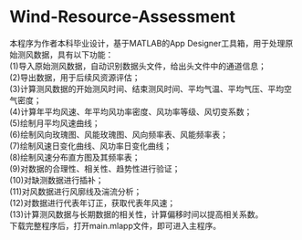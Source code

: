 # Wind-Resource-Assessment
本程序为作者本科毕业设计，基于MATLAB的App Designer工具箱，用于处理原始测风数据，具有以下功能：  
(1)导入原始测风数据，自动识别数据头文件，给出头文件中的通道信息；  
(2)导出数据，用于后续风资源评估；  
(3)计算测风数据的开始测风时间、结束测风时间、平均气温、平均气压、平均空气密度；  
(4)计算年平均风速、年平均风功率密度、风功率等级、风切变系数；  
(5)绘制月平均风速曲线；  
(6)绘制风向玫瑰图、风能玫瑰图、风向频率表、风能频率表；  
(7)绘制风速日变化曲线、风功率日变化曲线；  
(8)绘制风速分布直方图及其频率表；  
(9)对数据的合理性、相关性、趋势性进行验证；  
(10)对缺测数据进行插补；  
(11)对风数据进行风廓线及湍流分析；  
(12)对数据进行代表年订正，获取代表年风速；  
(13)计算测风数据与长期数据的相关性，计算偏移时间以提高相关系数。  
下载完整程序后，打开main.mlapp文件，即可进入主程序。  

